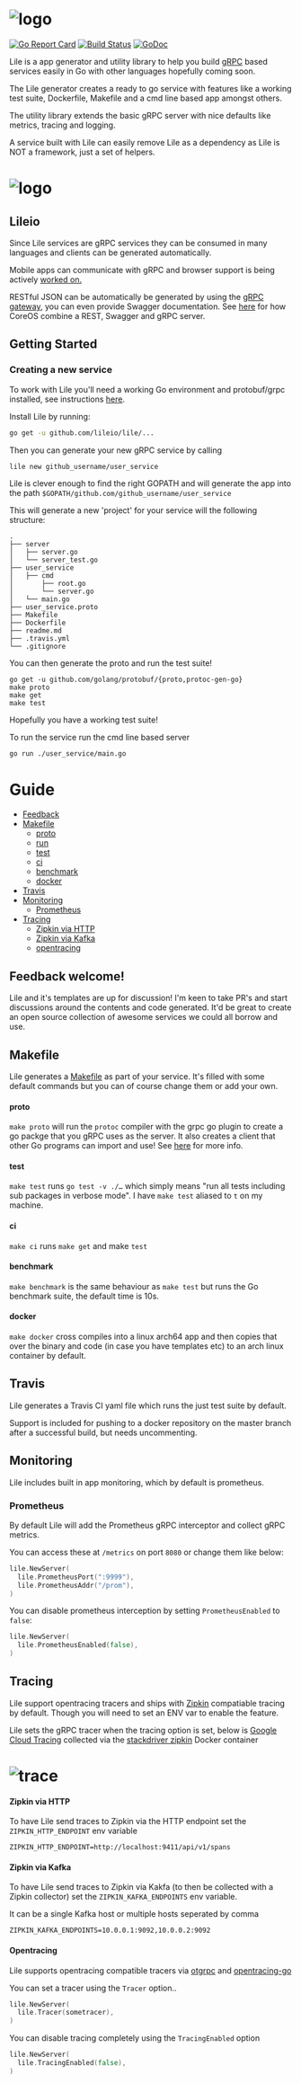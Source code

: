 # ![logo](https://cdn.rawgit.com/lileio/lile/aa45e6ae200692b4668bc6e370e1757e7753a514/logo.svg)

[![Go Report Card](https://goreportcard.com/badge/github.com/lileio/lile)](https://goreportcard.com/report/github.com/lileio/lile) [![Build Status](https://travis-ci.org/lileio/lile.svg?branch=master)](https://travis-ci.org/lileio/lile) [![GoDoc](https://godoc.org/github.com/lileio/lile?status.svg)](https://godoc.org/github.com/lileio/lile)

Lile is a app generator and utility library to help you build [gRPC](http://grpc.io) based services easily in Go with other languages hopefully coming soon. 

The Lile generator creates a ready to go service with features like a working test suite, Dockerfile, Makefile and a cmd line based app amongst others.

The utility library extends the basic gRPC server with nice defaults like metrics, tracing and logging.

A service built with Lile can easily remove Lile as a dependency as Lile is NOT a framework, just a set of helpers.

# ![logo](https://dl.dropboxusercontent.com/u/7788162/lile.png)

## Lileio

Since Lile services are gRPC services they can be consumed in many languages and clients can be generated automatically.

Mobile apps can communicate with gRPC and browser support is being actively [worked on.](https://github.com/grpc/grpc/issues/8682) 

RESTful JSON can be automatically be generated by using the [gRPC gateway](https://github.com/grpc-ecosystem/grpc-gateway), you can even provide Swagger documentation. See [here](https://coreos.com/blog/grpc-protobufs-swagger.html) for how CoreOS combine a REST, Swagger and gRPC server.

## Getting Started

### Creating a new service

To work with Lile you'll need a working Go environment and protobuf/grpc installed, see instructions [here](http://www.grpc.io/docs/quickstart/go.html).

Install Lile by running:

```Bash
go get -u github.com/lileio/lile/...
```

Then you can generate your new gRPC service by calling

```Bash
lile new github_username/user_service
```

Lile is clever enough to find the right GOPATH and will generate the app into the path `$GOPATH/github.com/github_username/user_service`

This will generate a new 'project' for your service will the following structure:

``` 
.
├── server
│   ├── server.go
│   └── server_test.go
├── user_service
│   ├── cmd
│       ├── root.go
│       └── server.go
│   └── main.go
├── user_service.proto
├── Makefile
├── Dockerfile
├── readme.md
├── .travis.yml
└── .gitignore
```

You can then generate the proto and run the test suite!

```
go get -u github.com/golang/protobuf/{proto,protoc-gen-go}
make proto
make get
make test
```

Hopefully you have a working test suite!

To run the service run the cmd line based server

```
go run ./user_service/main.go
```

# Guide

- [Feedback](#feedback-welcome)
- [Makefile](#makefile)
  - [proto](#proto)
  - [run](#run)
  - [test](#test)
  - [ci](#ci)
  - [benchmark](#benchmark)
  - [docker](#docker)
- [Travis](#travis)
- [Monitoring](#monitoring)
  - [Prometheus](#prometheus)
- [Tracing](#tracing)
  - [Zipkin via HTTP](#zipkin-via-http)
  - [Zipkin via Kafka](#zipkin-via-kafka)
  - [opentracing](#opentracing)

## Feedback welcome!

Lile and it's templates are up for discussion! I'm keen to take PR's and start discussions around the contents and code generated. It'd be great to create an open source collection of awesome services we could all borrow and use.

## Makefile

Lile generates a [Makefile](http://mrbook.org/blog/tutorials/make/) as part of your service. It's filled with some default commands but you can of course change them or add your own.

#### proto

`make proto` will run the `protoc` compiler with the grpc go plugin to create a go packge that you gRPC uses as the server. It also creates a client that other Go programs can import and use! See [here](http://www.grpc.io/docs/quickstart/go.html) for more info.

#### test

`make test` runs `go test -v ./…` which simply means "run all tests including sub packages in verbose mode". I have `make test` aliased to `t` on my machine.

#### ci

`make ci` runs `make get` and make `test`

#### benchmark

`make benchmark` is the same behaviour as `make test` but runs the Go benchmark suite, the default time is 10s.

#### docker

`make docker` cross compiles into a linux arch64 app and then copies that over the binary and code (in case you have templates etc) to an arch linux container by default.

## Travis

Lile generates a Travis CI yaml file which runs the just test suite by default. 

Support is included for pushing to a docker repository on the master branch after a successful build, but needs uncommenting.

## Monitoring

Lile includes built in app monitoring, which by default is prometheus.

### Prometheus

By default Lile will add the Prometheus gRPC interceptor and collect gRPC metrics.

You can access these at `/metrics` on port `8080` or change them like below:

``` go
lile.NewServer(
  lile.PrometheusPort(":9999"),
  lile.PrometheusAddr("/prom"),
)
```

You can disable prometheus interception by setting `PrometheusEnabled` to `false`:

``` go
lile.NewServer(
  lile.PrometheusEnabled(false),
)
```

## Tracing

Lile support opentracing tracers and ships with [Zipkin](http://zipkin.io/) compatiable tracing by default. Though you will need to set an ENV var to enable the feature.

Lile sets the gRPC tracer when the tracing option is set, below is [Google Cloud Tracing](https://cloud.google.com/trace/) collected via the [stackdriver zipkin](https://github.com/GoogleCloudPlatform/stackdriver-zipkin) Docker container

# ![trace](https://dl.dropboxusercontent.com/u/7788162/trace.png)

#### Zipkin via HTTP

To have Lile send traces to Zipkin via the HTTP endpoint set the `ZIPKIN_HTTP_ENDPOINT` env variable

`ZIPKIN_HTTP_ENDPOINT=http://localhost:9411/api/v1/spans`

#### Zipkin via Kafka

To have Lile send traces to Zipkin via Kakfa (to then be collected with a Zipkin collector) set the `ZIPKIN_KAFKA_ENDPOINTS` env variable. 

It can be a single Kafka host or multiple hosts seperated by comma

`ZIPKIN_KAFKA_ENDPOINTS=10.0.0.1:9092,10.0.0.2:9092`

#### Opentracing

Lile supports opentracing compatible tracers via [otgrpc](https://github.com/grpc-ecosystem/grpc-opentracing/tree/master/go/otgrpc) and [opentracing-go](https://github.com/opentracing/opentracing-go)

You can set a tracer using the `Tracer` option..

``` go
lile.NewServer(
  lile.Tracer(sometracer),
)
```

You can disable tracing completely using the `TracingEnabled` option

``` go
lile.NewServer(
  lile.TracingEnabled(false),
)
```
